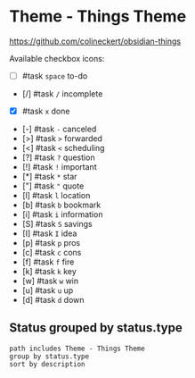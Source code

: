 # Theme - Things Theme

<https://github.com/colineckert/obsidian-things>

Available checkbox icons:

<!-- placeholder to force blank line before included text --><!-- include: DocsSamplesForStatuses.test.Theme_Things_Tasks.approved.md -->

- [ ] #task `space` to-do
- [/] #task `/` incomplete
- [x] #task `x` done
- [-] #task `-` canceled
- [>] #task `>` forwarded
- [<] #task `<` scheduling
- [?] #task `?` question
- [!] #task `!` important
- [*] #task `*` star
- ["] #task `"` quote
- [l] #task `l` location
- [b] #task `b` bookmark
- [i] #task `i` information
- [S] #task `S` savings
- [I] #task `I` idea
- [p] #task `p` pros
- [c] #task `c` cons
- [f] #task `f` fire
- [k] #task `k` key
- [w] #task `w` win
- [u] #task `u` up
- [d] #task `d` down

<!-- placeholder to force blank line after included text --><!-- endInclude -->

## Status grouped by status.type

```tasks
path includes Theme - Things Theme
group by status.type
sort by description
```
